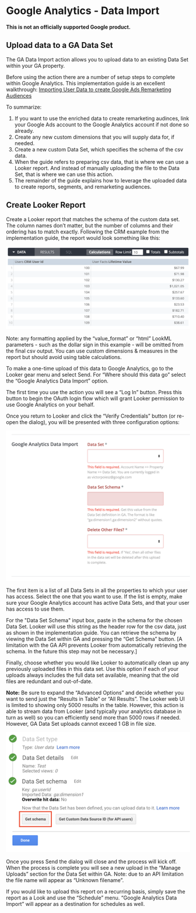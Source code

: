 # Google Analytics - Data Import

**This is not an officially supported Google product.**

## Upload data to a GA Data Set

The GA Data Import action allows you to upload data to an existing Data Set within your GA property.

Before using the action there are a number of setup steps to complete within Google Analytics. This implementation guide is an excellent walkthrough: [Importing User Data to create Google Ads Remarketing Audiences](https://developers.google.com/analytics/solutions/data-import-user)

To summarize:
1. If you want to use the enriched data to create remarketing audinces, link your Google Ads account to the Google Analytics account if not done so already.
1. Create any new custom dimensions that you will supply data for, if needed.
1. Create a new custom Data Set, which specifies the schema of the csv data.
1. When the guide refers to preparing csv data, that is where we can use a Looker report. And instead of manually uploading the file to the Data Set, that is where we can use this action.
1. The remainder of the guide explains how to leverage the uploaded data to create reports, segments, and remarketing audiences.

## Create Looker Report

Create a Looker report that matches the schema of the custom data set. The column names don’t matter, but the number of columns and their ordering has to match exactly. Following the CRM example from the implementation guide, the report would look something like this:

![](docs/sample-explore-results.png)

Note: any formatting applied by the “value_format” or “html” LookML parameters - such as the dollar sign in this example - will be omitted from the final csv output. You can use custom dimensions & measures in the report but should avoid using table calculations.

To make a one-time upload of this data to Google Analytics, go to the Looker gear menu and select Send. For “Where should this data go” select the “Google Analytics Data Import” option.

The first time you use the action you will see a “Log In” button. Press this button to begin the OAuth login flow which will grant Looker permission to use Google Analytics on your behalf.

Once you return to Looker and click the “Verify Credentials” button (or re-open the dialog), you will be presented with three configuration options:

![](docs/form.png)

The first item is a list of all Data Sets in all the properties to which your user has access. Select the one that you want to use. If the list is empty, make sure your Google Analytics account has active Data Sets, and that your user has access to use them.

For the "Data Set Schema" input box, paste in the schema for the chosen Data Set. Looker will use this string as the header row for the csv data, just as shown in the implementation guide. You can retrieve the schema by viewing the Data Set within GA and pressing the “Get Schema” button. [A limitation with the GA API prevents Looker from automatically retrieving the schema. In the future this step may not be necessary.]

Finally, choose whether you would like Looker to automatically clean up any previously uploaded files in this data set. Use this option if each of your uploads always includes the full data set available, meaning that the old files are redundant and out-of-date.

**Note:** Be sure to expand the “Advanced Options” and decide whether you want to send just the “Results in Table” or “All Results”. The Looker web UI is limited to showing only 5000 results in the table. However, this action is able to stream data from Looker (and typically your analytics database in turn as well) so you can efficiently send more than 5000 rows if needed. However, GA Data Set uploads cannot exceed 1 GB in file size.

![](docs/get-schema.png)

Once you press Send the dialog will close and the process will kick off. When the process is complete you will see a new upload in the “Manage Uploads” section for the Data Set within GA. Note: due to an API limitation the file name will appear as “Unknown filename”.

If you would like to upload this report on a recurring basis, simply save the report as a Look and use the “Schedule” menu. “Google Analytics Data Import” will appear as a destination for schedules as well.
